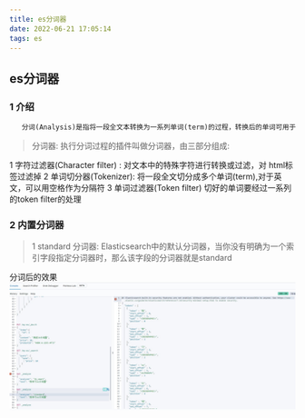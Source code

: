 ```yaml
---
title: es分词器
date: 2022-06-21 17:05:14
tags: es
---
```

 ## es分词器
### 1 介绍
```xml
   分词(Analysis)是指将一段全文本转换为一系列单词(term)的过程，转换后的单词可用于构建倒排索引。
```
> 分词器: 执行分词过程的插件叫做分词器，由三部分组成:

1 字符过滤器(Character filter) : 对文本中的特殊字符进行转换或过滤，对 html标签过滤掉
2 单词切分器(Tokenizer): 将一段全文切分成多个单词(term),对于英文，可以用空格作为分隔符
3 单词过滤器(Token filter) 切好的单词要经过一系列的token filter的处理


### 2 内置分词器
> 1 standard 分词器:
> Elasticsearch中的默认分词器，当你没有明确为一个索引字段指定分词器时，那么该字段的分词器就是standard

分词后的效果
![stadard分词器](../../static/es/standard分词器.jpg)

